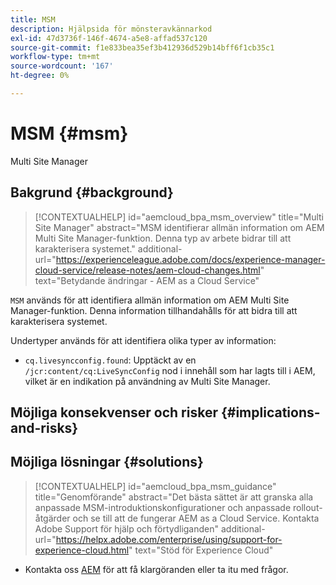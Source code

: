 ```yaml
---
title: MSM
description: Hjälpsida för mönsteravkännarkod
exl-id: 47d3736f-146f-4674-a5e8-affad537c120
source-git-commit: f1e833bea35ef3b412936d529b14bff6f1cb35c1
workflow-type: tm+mt
source-wordcount: '167'
ht-degree: 0%

---
```


# MSM {#msm}

Multi Site Manager

## Bakgrund {#background}

>[!CONTEXTUALHELP]
>id="aemcloud_bpa_msm_overview"
>title="Multi Site Manager"
>abstract="MSM identifierar allmän information om AEM Multi Site Manager-funktion. Denna typ av arbete bidrar till att karakterisera systemet."
>additional-url="https://experienceleague.adobe.com/docs/experience-manager-cloud-service/release-notes/aem-cloud-changes.html" text="Betydande ändringar - AEM as a Cloud Service"

`MSM` används för att identifiera allmän information om AEM Multi Site Manager-funktion. Denna information tillhandahålls för att bidra till att karakterisera systemet.

Undertyper används för att identifiera olika typer av information:

* `cq.livesyncconfig.found`: Upptäckt av en `/jcr:content/cq:LiveSyncConfig` nod i innehåll som har lagts till i AEM, vilket är en indikation på användning av Multi Site Manager.

## Möjliga konsekvenser och risker {#implications-and-risks}


## Möjliga lösningar {#solutions}

>[!CONTEXTUALHELP]
>id="aemcloud_bpa_msm_guidance"
>title="Genomförande"
>abstract="Det bästa sättet är att granska alla anpassade MSM-introduktionskonfigurationer och anpassade rollout-åtgärder och se till att de fungerar AEM as a Cloud Service. Kontakta Adobe Support för hjälp och förtydliganden"
>additional-url="https://helpx.adobe.com/enterprise/using/support-for-experience-cloud.html" text="Stöd för Experience Cloud"

* Kontakta oss [AEM](https://helpx.adobe.com/enterprise/using/support-for-experience-cloud.html) för att få klargöranden eller ta itu med frågor.
